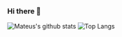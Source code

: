 ### Hi there 👋

<!--
**mateusgomes01/mateusgomes01** is a ✨ _special_ ✨ repository because its `README.md` (this file) appears on your GitHub profile.

Here are some ideas to get you started:

- 🔭 I’m currently working on ...
- 🌱 I’m currently learning ...
- 👯 I’m looking to collaborate on ...
- 🤔 I’m looking for help with ...
- 💬 Ask me about ...
- 📫 How to reach me: ...
- 😄 Pronouns: ...
- ⚡ Fun fact: ...
-->
![Mateus's github stats](https://github-readme-stats.vercel.app/api?username=mateusgomes01) ![Top Langs](https://github-readme-stats.vercel.app/api/top-langs/?username=mateusgomes01&layout=compact)
